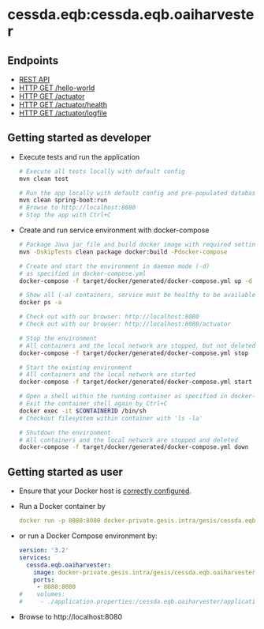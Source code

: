 # cessda.eqb:cessda.eqb.oaiharvester

## Endpoints
 * [REST API](http://localhost:8080/)
 * [HTTP GET /hello-world](http://localhost:8080/hello-world)
 * [HTTP GET /actuator](http://localhost:8080/actuator)
 * [HTTP GET /actuator/health](http://localhost:8080/actuator/health)
 * [HTTP GET /actuator/logfile](http://localhost:8080/actuator/logfile)

## Getting started as developer

* Execute tests and run the application

    ```bash    
    # Execute all tests locally with default config
    mvn clean test
    
    # Run the app locally with default config and pre-populated database
    mvn clean spring-boot:run
    # Browse to http://localhost:8080 
    # Stop the app with Ctrl+C
    ```

* Create and run service environment with docker-compose

    ```bash
    # Package Java jar file and build docker image with required settings
    mvn -DskipTests clean package docker:build -Pdocker-compose
    
    # Create and start the environment in daemon mode (-d)
    # as specified in docker-compose.yml
    docker-compose -f target/docker/generated/docker-compose.yml up -d
    
    # Show all (-a) containers, service must be healthy to be available
    docker ps -a
    
    # Check out with our browser: http://localhost:8080
    # Check out with our browser: http://localhost:8080/actuator
    
    # Stop the environment
    # All containers and the local network are stopped, but not deleted
    docker-compose -f target/docker/generated/docker-compose.yml stop
    
    # Start the existing environment
    # All containers and the local network are started
    docker-compose -f target/docker/generated/docker-compose.yml start
    
    # Open a shell within the running container as specified in docker-compose.yml
    # Exit the container shell again by Ctrl+C
    docker exec -it $CONTAINERID /bin/sh
    # Checkout filesystem within container with 'ls -la'
    
    # Shutdown the environment
    # All containers and the local network are stopped and deleted
    docker-compose -f target/docker/generated/docker-compose.yml down
    ```

## Getting started as user

* Ensure that your Docker host is [correctly configured](https://git.gesis.org/alexander.muehlbauer/dev-env-setup#single-setups-andor-configurations).
* Run a Docker container by 

    ```yml
    docker run -p 8080:8080 docker-private.gesis.intra/gesis/cessda.eqb.oaiharvester:0.0.1-SNAPSHOT
    ```

* or run a Docker Compose environment by: 

    ```yml
    version: '3.2'
    services:
      cessda.eqb.oaiharvester:
        image: docker-private.gesis.intra/gesis/cessda.eqb.oaiharvester:0.0.1-SNAPSHOT
        ports:
         - 8080:8080
    #    volumes:
    #     - ./application.properties:/cessda.eqb.oaiharvester/application.properties
    ```

* Browse to http://localhost:8080
